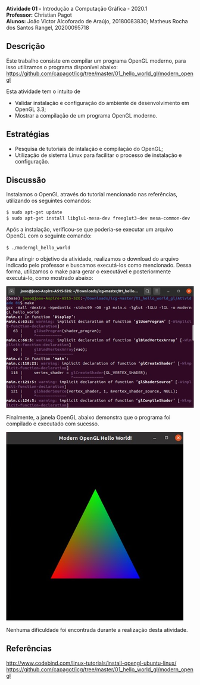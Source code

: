 **Atividade 01 -** Introdução a Computação Gráfica - 2020.1 <br />
**Professor:** Christian Pagot <br />
**Alunos:** João Victor Alcoforado de Araújo, 20180083830; Matheus Rocha dos Santos Rangel, 20200095718 <br />

## Descrição

Este trabalho consiste em compilar um programa OpenGL moderno, para isso utilizamos o programa disponível abaixo: 
https://github.com/capagot/icg/tree/master/01_hello_world_gl/modern_opengl 

Esta atividade tem o intuito de <br />
* Validar instalação e configuração do ambiente de desenvolvimento em OpenGL 3.3;
* Mostrar a compilação de um programa OpenGL moderno.

## Estratégias 

* Pesquisa de tutoriais de intalação e compilação do OpenGL;
* Utilização de sistema Linux para facilitar o processo de instalação e configuração.

## Discussão
Instalamos o OpenGL através do tutorial mencionado nas referências, utilizando os seguintes comandos:
```
$ sudo apt-get update
$ sudo apt-get install libglu1-mesa-dev freeglut3-dev mesa-common-dev
```

Após a instalação, verificou-se que poderia-se executar um arquivo OpenGL com o seguinte comando:

`$ ./moderngl_hello_world`

Para atingir o objetivo da atividade, realizamos o download do arquivo indicado pelo professor e buscamos executá-los como mencionado. 
Dessa forma, utilizamos o make para gerar o executável e posteriormente executá-lo, como mostrado abaixo:

![makefile](https://github.com/joaovictor42/ICG/blob/main/images/makefile.jpeg?raw=true)

Finalmente, a janela OpenGL abaixo demonstra que o programa foi compilado e executado com sucesso.

![triangulo](https://github.com/joaovictor42/ICG/blob/main/images/triangulo.jpeg?raw=true)

Nenhuma dificuldade foi encontrada durante a realização desta atividade.

## Referências
http://www.codebind.com/linux-tutorials/install-opengl-ubuntu-linux/
https://github.com/capagot/icg/tree/master/01_hello_world_gl/modern_opengl 
